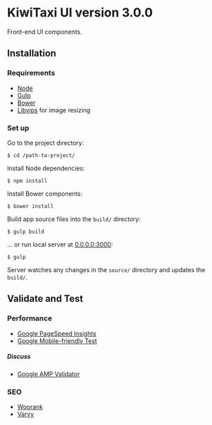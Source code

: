 # KiwiTaxi UI version 3.0.0 #

Front-end UI components.

## Installation

### Requirements

* [Node](//nodejs.org)
* [Gulp](//gulpjs.com)
* [Bower](//bower.io)
* [Libvips](https://github.com/jcupitt/libvips) for image resizing


### Set up

Go to the project directory:

```
$ cd /path-to-project/

```

Install Node dependencies:

```
$ npm install

```

Install Bower components:

```
$ bower install

```

Build app source files into the `build/` directory:

```
$ gulp build

```

... or run local server at [0.0.0.0:3000](//0.0.0.0:3000):

```
$ gulp

```

Server watches any changes in the `source/` directory and updates the `build/`.

## Validate and Test

### Performance

* [Google PageSpeed Insights](//developers.google.com/speed/pagespeed/insights)
* [Google Mobile-friendly Test](//search.google.com/search-console/mobile-friendly)

##### Discuss

* [Google AMP Validator](//validator.ampproject.org)

### SEO

* [Woorank](//woorank.com)
* [Varvy](//varvy.com)
